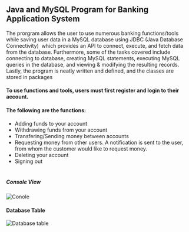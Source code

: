 ## Java and MySQL Program for Banking Application System
The prorgram allows the user to use numerous banking functions/tools while saving user data in a MySQL database using JDBC (Java Database Connectivity) 
which provides an API to connect, execute, and fetch data from the database. Furthermore, some of the tasks covered include connecting to database, creating MySQL statements,
executing MySQL queries in the database, and viewing & modifying the resulting records. Lastly, the program is neatly written and defined, and the classes are 
stored in packages

#### To use functions and tools, users must first register and login to their account.
#### The following are the functions:
- Adding funds to your account 
- Withdrawing funds from your account
- Transfering/Sending money between accounts
- Requesting money from other users. A notification is sent to the user, from whom the customer would like to request money.
- Deleting your account
- Signing out

#


##### Console View
![Conole](https://user-images.githubusercontent.com/90580293/202102676-94d47556-b850-490b-885a-13fb5f23418a.png)


#### Database Table
![Database table](https://user-images.githubusercontent.com/90580293/202103070-813c3afc-a0cc-4723-9552-fbfc47fe88fa.png)
